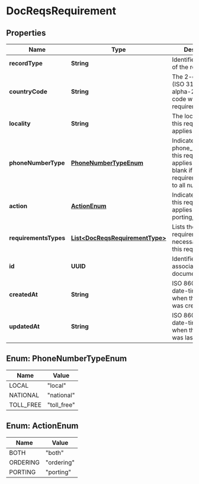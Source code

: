 

# DocReqsRequirement


## Properties

| Name | Type | Description | Notes |
|------------ | ------------- | ------------- | -------------|
|**recordType** | **String** | Identifies the type of the resource. |  [optional] [readonly] |
|**countryCode** | **String** | The 2-character (ISO 3166-1 alpha-2) country code where this requirement applies |  [optional] |
|**locality** | **String** | The locality where this requirement applies |  [optional] |
|**phoneNumberType** | [**PhoneNumberTypeEnum**](#PhoneNumberTypeEnum) | Indicates the phone_number_type this requirement applies to. Leave blank if this requirement applies to all number_types. |  [optional] |
|**action** | [**ActionEnum**](#ActionEnum) | Indicates whether this requirement applies to ordering, porting, or both |  [optional] |
|**requirementsTypes** | [**List&lt;DocReqsRequirementType&gt;**](DocReqsRequirementType.md) | Lists the requirement types necessary to fulfill this requirement |  [optional] [readonly] |
|**id** | **UUID** | Identifies the associated document |  [optional] [readonly] |
|**createdAt** | **String** | ISO 8601 formatted date-time indicating when the resource was created. |  [optional] [readonly] |
|**updatedAt** | **String** | ISO 8601 formatted date-time indicating when the resource was last updated. |  [optional] [readonly] |



## Enum: PhoneNumberTypeEnum

| Name | Value |
|---- | -----|
| LOCAL | &quot;local&quot; |
| NATIONAL | &quot;national&quot; |
| TOLL_FREE | &quot;toll_free&quot; |



## Enum: ActionEnum

| Name | Value |
|---- | -----|
| BOTH | &quot;both&quot; |
| ORDERING | &quot;ordering&quot; |
| PORTING | &quot;porting&quot; |



